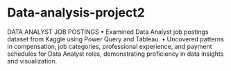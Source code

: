 # Data-analysis-project2
DATA ANALYST JOB POSTINGS
• Examined Data Analyst job postings dataset from Kaggle
using Power Query and Tableau.
• Uncovered patterns in compensation, job categories,
professional experience, and payment schedules for Data
Analyst roles, demonstrating proficiency in data insights
and visualization.
